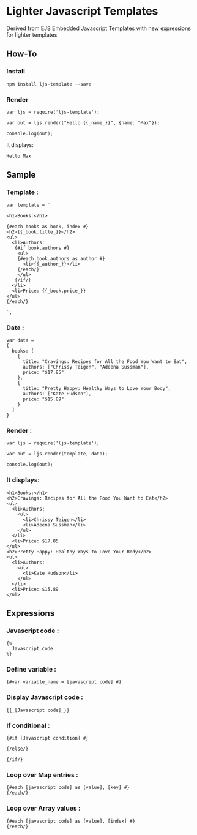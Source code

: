 Lighter Javascript Templates
============================

Derived from EJS Embedded Javascript Templates with new expressions for lighter templates

## How-To

### Install
```
npm install ljs-template --save
```

### Render
```
var ljs = require('ljs-template');

var out = ljs.render("Hello {{_name_}}", {name: "Max"});

console.log(out);
```

It displays:
```
Hello Max
```

## Sample

### Template :
```
var template = `

<h1>Books:</h1>

{#each books as book, index #}
<h2>{{_book.title_}}</h2>
<ul>
  <li>Authors:
   {#if book.authors #}
    <ul>
    {#each book.authors as author #}
      <li>{{_author_}}</li>
    {/each/}
    </ul>
   {/if/}
  </li>
  <li>Price: {{_book.price_}}
</ul>
{/each/}

`;
```

### Data :
```
var data =
{
  books: [
    {
      title: "Cravings: Recipes for All the Food You Want to Eat",
      authors: ["Chrissy Teigen", "Adeena Sussman"],
      price: "$17.85"
    },
    {
      title: "Pretty Happy: Healthy Ways to Love Your Body",
      authors: ["Kate Hudson"],
      price: "$15.89"
    }
  ]
}
```

### Render :
```
var ljs = require('ljs-template');

var out = ljs.render(template, data);

console.log(out);
```

### It displays:
```
<h1>Books:</h1>
<h2>Cravings: Recipes for All the Food You Want to Eat</h2>
<ul>
  <li>Authors:
    <ul>
      <li>Chrissy Teigen</li>
      <li>Adeena Sussman</li>
    </ul>
  </li>
  <li>Price: $17.85
</ul>
<h2>Pretty Happy: Healthy Ways to Love Your Body</h2>
<ul>
  <li>Authors:
    <ul>
      <li>Kate Hudson</li>
    </ul>
  </li>
  <li>Price: $15.89
</ul>
```

## Expressions

### Javascript code :
```
{%
  Javascript code
%}
```

### Define variable :
```
{#var variable_name = [javascript code] #}
```

### Display Javascript code :
```
{{_[Javascript code]_}}
```

### If conditional :
```
{#if [Javascript condition] #}

{/else/}

{/if/}
```

### Loop over Map entries :
```
{#each [javascript code] as [value], [key] #}
{/each/}
```

### Loop over Array values :
```
{#each [javascript code] as [value], [index] #}
{/each/}
```
